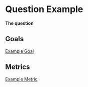 # Question Example

**The question**

## Goals

[Example Goal](./gqm_example_goal.md)

## Metrics

[Example Metric](./gqm_example_metric.md)
